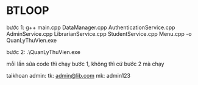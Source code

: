 # BTLOOP

bước 1:
g++ main.cpp DataManager.cpp AuthenticationService.cpp AdminService.cpp LibrarianService.cpp StudentService.cpp Menu.cpp -o QuanLyThuVien.exe

bước 2:
.\QuanLyThuVien.exe

mỗi lần sửa code thì chạy bước 1, không thì cứ bước 2 mà chạy

taikhoan admin: 
tk: admin@lib.com
mk: admin123
